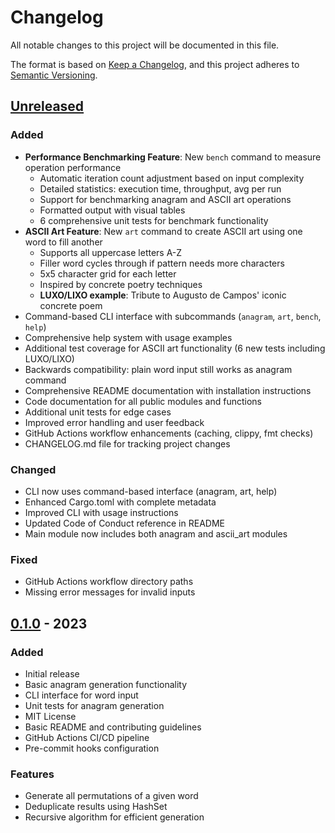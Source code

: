 # Changelog

All notable changes to this project will be documented in this file.

The format is based on [Keep a Changelog](https://keepachangelog.com/en/1.0.0/),
and this project adheres to [Semantic Versioning](https://semver.org/spec/v2.0.0.html).

## [Unreleased]

### Added
- **Performance Benchmarking Feature**: New `bench` command to measure operation performance
  - Automatic iteration count adjustment based on input complexity
  - Detailed statistics: execution time, throughput, avg per run
  - Support for benchmarking anagram and ASCII art operations
  - Formatted output with visual tables
  - 6 comprehensive unit tests for benchmark functionality
- **ASCII Art Feature**: New `art` command to create ASCII art using one word to fill another
  - Supports all uppercase letters A-Z
  - Filler word cycles through if pattern needs more characters
  - 5x5 character grid for each letter
  - Inspired by concrete poetry techniques
  - **LUXO/LIXO example**: Tribute to Augusto de Campos' iconic concrete poem
- Command-based CLI interface with subcommands (`anagram`, `art`, `bench`, `help`)
- Comprehensive help system with usage examples
- Additional test coverage for ASCII art functionality (6 new tests including LUXO/LIXO)
- Backwards compatibility: plain word input still works as anagram command
- Comprehensive README documentation with installation instructions
- Code documentation for all public modules and functions
- Additional unit tests for edge cases
- Improved error handling and user feedback
- GitHub Actions workflow enhancements (caching, clippy, fmt checks)
- CHANGELOG.md file for tracking project changes

### Changed
- CLI now uses command-based interface (anagram, art, help)
- Enhanced Cargo.toml with complete metadata
- Improved CLI with usage instructions
- Updated Code of Conduct reference in README
- Main module now includes both anagram and ascii_art modules

### Fixed
- GitHub Actions workflow directory paths
- Missing error messages for invalid inputs

## [0.1.0] - 2023

### Added
- Initial release
- Basic anagram generation functionality
- CLI interface for word input
- Unit tests for anagram generation
- MIT License
- Basic README and contributing guidelines
- GitHub Actions CI/CD pipeline
- Pre-commit hooks configuration

### Features
- Generate all permutations of a given word
- Deduplicate results using HashSet
- Recursive algorithm for efficient generation

[Unreleased]: https://github.com/lucasrafaldini/augusto/compare/v0.1.0...HEAD
[0.1.0]: https://github.com/lucasrafaldini/augusto/releases/tag/v0.1.0

